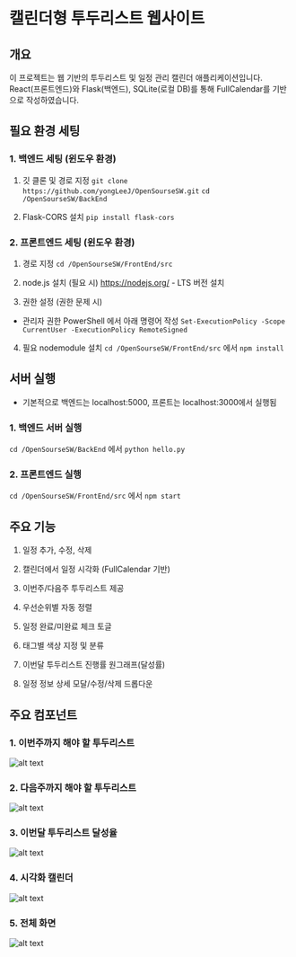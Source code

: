 # 캘린더형 투두리스트 웹사이트

## 개요
이 프로젝트는 웹 기반의 투두리스트 및 일정 관리 캘린더 애플리케이션입니다.
React(프론트엔드)와 Flask(백엔드), SQLite(로컬 DB)를 통해
FullCalendar를 기반으로 작성하였습니다.


## 필요 환경 세팅
### 1. 백엔드 세팅 (윈도우 환경)

1. 깃 클론 및 경로 지정
``` git clone https://github.com/yongLeeJ/OpenSourseSW.git ```
``` cd /OpenSourseSW/BackEnd ```

2. Flask-CORS 설치
``` pip install flask-cors ```

### 2. 프론트엔드 세팅 (윈도우 환경)

1. 경로 지정
``` cd /OpenSourseSW/FrontEnd/src ```

2. node.js 설치 (필요 시)
https://nodejs.org/ - LTS 버전 설치

3. 권한 설정 (권한 문제 시)
* 관리자 권한 PowerShell 에서 아래 명령어 작성
``` Set-ExecutionPolicy -Scope CurrentUser -ExecutionPolicy RemoteSigned ```

4. 필요 nodemodule 설치
``` cd /OpenSourseSW/FrontEnd/src ``` 에서
``` npm install ```


## 서버 실행

* 기본적으로 백엔드는 localhost:5000, 프론트는 localhost:3000에서 실행됨

### 1. 백엔드 서버 실행
``` cd /OpenSourseSW/BackEnd ``` 에서
``` python hello.py ``` 

### 2. 프론트엔드 실행
``` cd /OpenSourseSW/FrontEnd/src ``` 에서
``` npm start ```


## 주요 기능

1. 일정 추가, 수정, 삭제

2. 캘린더에서 일정 시각화 (FullCalendar 기반)

3. 이번주/다음주 투두리스트 제공

4. 우선순위별 자동 정렬

5. 일정 완료/미완료 체크 토글

6. 태그별 색상 지정 및 분류

7. 이번달 투두리스트 진행률 원그래프(달성률)

8. 일정 정보 상세 모달/수정/삭제 드롭다운

## 주요 컴포넌트

### 1. 이번주까지 해야 할 투두리스트
![alt text](image.png)

### 2. 다음주까지 해야 할 투두리스트
![alt text](image-1.png)

### 3. 이번달 투두리스트 달성율
![alt text](image-2.png)

### 4. 시각화 캘린더
![alt text](image-3.png)

### 5. 전체 화면
![alt text](image-4.png)
